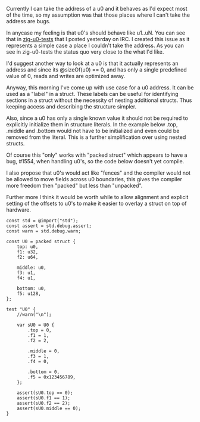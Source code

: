Currently I can take the address of a u0 and it behaves as I'd expect most of the time, so my assumption was that those places where I can't take the address are bugs.

In anycase my feeling is that u0's should behave like u1..uN. You can see that in [zig-u0-tests](https://github.com/winksaville/zig-u0-tests/blob/master/u0.zig) that I posted yesterday on IRC. I created this issue as it represents a simple case a place I couldn't take the address. As you can see in zig-u0-tests the status quo very close to the what I'd like.

I'd suggest another way to look at a u0 is that it actually represents an address and since its @sizeOf(u0) == 0, and has only a single predefined value of 0, reads and writes are optimized away.

Anyway, this morning I've come up with use case for a u0 address. It can be used as a "label" in a struct. These labels can be useful for identifying sections in a struct without the necessity of nesting additional structs. Thus keeping access and describing the structure simpler.

Also, since a u0 has only a single known value it should not be required to explicitly initialize them in structure literals. In the example below .top, .middle and .bottom would not have to be initialized and even could be removed from the literal. This is a further simplification over using nested structs.

Of course this "only" works with "packed struct" which appears to have a bug, #1554, when handling u0's, so the code below doesn't yet compile.

I also propose that u0's would act like "fences" and the compiler would not be allowed to move fields across u0 boundaries, this gives the compiler more freedom then "packed" but less than "unpacked".

Further more I think it would be worth while to allow alignment and explicit setting of the offsets to u0's to make it easier to overlay a struct on top of hardware.
```
const std = @import("std");
const assert = std.debug.assert;
const warn = std.debug.warn;

const U0 = packed struct { 
    top: u0,
    f1: u32,
    f2: u64,
    
    middle: u0,
    f3: u1,
    f4: u1,
    
    bottom: u0,
    f5: u128,
};

test "U0" {
    //warn("\n");

    var sU0 = U0 {
        .top = 0,
        .f1 = 1,
        .f2 = 2,

        .middle = 0,
        .f3 = 1,
        .f4 = 0,

        .bottom = 0,
        .f5 = 0x123456789,
    };

    assert(sU0.top == 0);
    assert(sU0.f1 == 1);
    assert(sU0.f2 == 2);
    assert(sU0.middle == 0);
}
```

